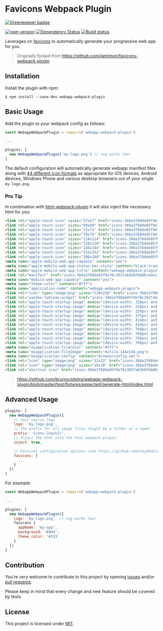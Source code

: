 # Favicons Webpack Plugin

[![Greenkeeper badge](https://badges.greenkeeper.io/brunocodutra/webapp-webpack-plugin.svg)](https://greenkeeper.io/)

[![npm version](https://badge.fury.io/js/webapp-webpack-plugin.svg)](http://badge.fury.io/js/webapp-webpack-plugin)
[![Dependency Status](https://david-dm.org/brunocodutra/webapp-webpack-plugin.svg)](https://david-dm.org/brunocodutra/webapp-webpack-plugin)
[![Build status](https://travis-ci.org/brunocodutra/webapp-webpack-plugin.svg)](https://travis-ci.org/brunocodutra/webapp-webpack-plugin)

Leverages on [favicons](https://github.com/haydenbleasel/favicons) to automatically generate your progressive web app for you.

> Originally forked from https://github.com/jantimon/favicons-webpack-plugin

## Installation

Install the plugin with npm:
```shell
$ npm install --save-dev webapp-webpack-plugin
```

## Basic Usage

Add the plugin to your webpack config as follows:

```javascript
const WebappWebpackPlugin = require('webapp-webpack-plugin')

...

plugins: [
  new WebappWebpackPlugin('my-logo.png') // svg works too!
]
```

The default configuration will automatically generate webapp manifest files along with
[44 different icon formats](https://github.com/brunocodutra/webapp-webpack-plugin/tree/master/test/fixtures/expected/default/icons-366a3768de05f9e78c392fa62b8fbb80)
as appropriate for iOS devices, Android devices, Windows Phone and various desktop browsers out of your single `my-logo.png`.

### Pro Tip

In combination with [html-webpack-plugin](https://github.com/ampedandwired/html-webpack-plugin) it will also inject the necessary html for you:

```html
<link rel="apple-touch-icon" sizes="57x57" href="icons-366a3768de05f9e78c392fa62b8fbb80/apple-touch-icon-57x57.png">
<link rel="apple-touch-icon" sizes="60x60" href="icons-366a3768de05f9e78c392fa62b8fbb80/apple-touch-icon-60x60.png">
<link rel="apple-touch-icon" sizes="72x72" href="icons-366a3768de05f9e78c392fa62b8fbb80/apple-touch-icon-72x72.png">
<link rel="apple-touch-icon" sizes="76x76" href="icons-366a3768de05f9e78c392fa62b8fbb80/apple-touch-icon-76x76.png">
<link rel="apple-touch-icon" sizes="114x114" href="icons-366a3768de05f9e78c392fa62b8fbb80/apple-touch-icon-114x114.png">
<link rel="apple-touch-icon" sizes="120x120" href="icons-366a3768de05f9e78c392fa62b8fbb80/apple-touch-icon-120x120.png">
<link rel="apple-touch-icon" sizes="144x144" href="icons-366a3768de05f9e78c392fa62b8fbb80/apple-touch-icon-144x144.png">
<link rel="apple-touch-icon" sizes="152x152" href="icons-366a3768de05f9e78c392fa62b8fbb80/apple-touch-icon-152x152.png">
<link rel="apple-touch-icon" sizes="180x180" href="icons-366a3768de05f9e78c392fa62b8fbb80/apple-touch-icon-180x180.png">
<meta name="apple-mobile-web-app-capable" content="yes">
<meta name="apple-mobile-web-app-status-bar-style" content="black-translucent">
<meta name="apple-mobile-web-app-title" content="webapp-webpack-plugin">
<link rel="manifest" href="icons-366a3768de05f9e78c392fa62b8fbb80/manifest.json">
<meta name="mobile-web-app-capable" content="yes">
<meta name="theme-color" content="#fff">
<meta name="application-name" content="webapp-webpack-plugin">
<link rel="icon" type="image/png" sizes="228x228" href="icons-366a3768de05f9e78c392fa62b8fbb80/coast-228x228.png">
<link rel="yandex-tableau-widget" href="icons-366a3768de05f9e78c392fa62b8fbb80/yandex-browser-manifest.json">
<link rel="apple-touch-startup-image" media="(device-width: 320px) and (device-height: 480px) and (-webkit-device-pixel-ratio: 1)" href="icons-366a3768de05f9e78c392fa62b8fbb80/apple-touch-startup-image-320x460.png">
<link rel="apple-touch-startup-image" media="(device-width: 320px) and (device-height: 480px) and (-webkit-device-pixel-ratio: 2)" href="icons-366a3768de05f9e78c392fa62b8fbb80/apple-touch-startup-image-640x920.png">
<link rel="apple-touch-startup-image" media="(device-width: 320px) and (device-height: 568px) and (-webkit-device-pixel-ratio: 2)" href="icons-366a3768de05f9e78c392fa62b8fbb80/apple-touch-startup-image-640x1096.png">
<link rel="apple-touch-startup-image" media="(device-width: 375px) and (device-height: 667px) and (-webkit-device-pixel-ratio: 2)" href="icons-366a3768de05f9e78c392fa62b8fbb80/apple-touch-startup-image-750x1294.png">
<link rel="apple-touch-startup-image" media="(device-width: 414px) and (device-height: 736px) and (orientation: landscape) and (-webkit-device-pixel-ratio: 3)" href="icons-366a3768de05f9e78c392fa62b8fbb80/apple-touch-startup-image-1182x2208.png">
<link rel="apple-touch-startup-image" media="(device-width: 414px) and (device-height: 736px) and (orientation: portrait) and (-webkit-device-pixel-ratio: 3)" href="icons-366a3768de05f9e78c392fa62b8fbb80/apple-touch-startup-image-1242x2148.png">
<link rel="apple-touch-startup-image" media="(device-width: 768px) and (device-height: 1024px) and (orientation: landscape) and (-webkit-device-pixel-ratio: 1)" href="icons-366a3768de05f9e78c392fa62b8fbb80/apple-touch-startup-image-748x1024.png">
<link rel="apple-touch-startup-image" media="(device-width: 768px) and (device-height: 1024px) and (orientation: portrait) and (-webkit-device-pixel-ratio: 1)" href="icons-366a3768de05f9e78c392fa62b8fbb80/apple-touch-startup-image-768x1004.png">
<link rel="apple-touch-startup-image" media="(device-width: 768px) and (device-height: 1024px) and (orientation: landscape) and (-webkit-device-pixel-ratio: 2)" href="icons-366a3768de05f9e78c392fa62b8fbb80/apple-touch-startup-image-1496x2048.png">
<link rel="apple-touch-startup-image" media="(device-width: 768px) and (device-height: 1024px) and (orientation: portrait) and (-webkit-device-pixel-ratio: 2)" href="icons-366a3768de05f9e78c392fa62b8fbb80/apple-touch-startup-image-1536x2008.png">
<meta name="msapplication-TileColor" content="#fff">
<meta name="msapplication-TileImage" content="mstile-144x144.png">
<meta name="msapplication-config" content="browserconfig.xml">
<link rel="icon" type="image/png" sizes="32x32" href="icons-366a3768de05f9e78c392fa62b8fbb80/favicon-32x32.png">
<link rel="icon" type="image/png" sizes="16x16" href="icons-366a3768de05f9e78c392fa62b8fbb80/favicon-16x16.png">
<link rel="shortcut icon" href="icons-366a3768de05f9e78c392fa62b8fbb80/favicon.ico">
```

> https://github.com/brunocodutra/webapp-webpack-plugin/blob/master/test/fixtures/expected/generate-html/index.html

## Advanced Usage

```javascript
plugins: [
  new WebappWebpackPlugin({
    // Your source logo
    logo: 'my-logo.png',
    // The prefix for all image files (might be a folder or a name)
    prefix: 'icons-[hash]/',
    // Inject the html into the html-webpack-plugin
    inject: true,

    // Favicons configuration options (see https://github.com/haydenbleasel/favicons#usage)
    favicons: {
      ...
    }
  })
]
```

For example:

```javascript
const WebappWebpackPlugin = require('webapp-webpack-plugin')

...

plugins: [
  new WebappWebpackPlugin({
    logo: 'my-logo.png', // svg works too!
    favicons {
      appName: 'my-app',
      background: '#ddd',
      theme_color: '#333'
    }
  })
]
```

## Contribution

You're very welcome to contribute to this project by opening [issues](https://github.com/brunocodutra/webapp-webpack-plugin/issues) and/or [pull requests](https://github.com/brunocodutra/webapp-webpack-plugin/pulls).

Please keep in mind that every change and new feature should be covered by tests.

## License

This project is licensed under [MIT](https://github.com/brunocodutra/webapp-webpack-plugin/blob/master/LICENSE).
